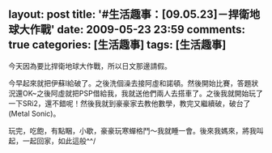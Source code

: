 layout: post
title: '#生活趣事：[09.05.23]－捍衛地球大作戰'
date: 2009-05-23 23:59
comments: true
categories: [生活趣事]
tags: [生活趣事]
---
今天因為要比捍衛地球大作戰，所以日文那邊請假。

今早起來就把伊蘇I給破了。之後洗個澡去接阿虛和諾頓。然後開始比賽，答題狀況還OK~之後阿虛就把PSP借給我，我就送他們兩人去搭車了。之後我就開始玩了一下SRi2，還不錯呢！然後我就到豪豪家去教他數學，教完又繼續破，破台了(Metal Sonic)。

玩完，吃飽，有點睏，小歇，豪豪玩寒蟬格鬥～我就睡一會。後來我媽來，將我叫起，一起回家，如此這般^^/